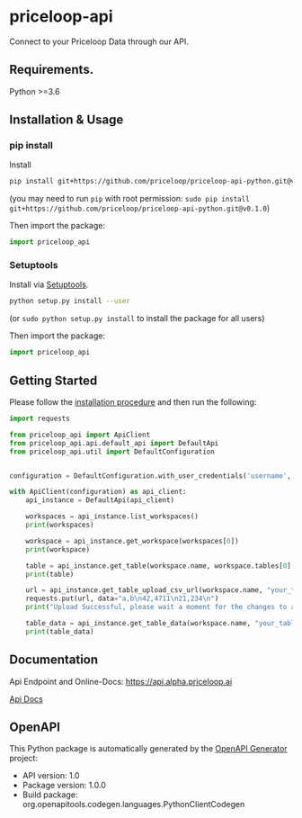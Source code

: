 # priceloop-api

Connect to your Priceloop Data through our API.

## Requirements.

Python >=3.6

## Installation & Usage
### pip install

Install
```sh
pip install git+https://github.com/priceloop/priceloop-api-python.git@v0.1.0
```
(you may need to run `pip` with root permission: `sudo pip install git+https://github.com/priceloop/priceloop-api-python.git@v0.1.0`)

Then import the package:
```python
import priceloop_api
```

### Setuptools

Install via [Setuptools](http://pypi.python.org/pypi/setuptools).

```sh
python setup.py install --user
```
(or `sudo python setup.py install` to install the package for all users)

Then import the package:
```python
import priceloop_api
```

## Getting Started

Please follow the [installation procedure](#installation--usage) and then run the following:

```python
import requests

from priceloop_api import ApiClient
from priceloop_api.api.default_api import DefaultApi
from priceloop_api.util import DefaultConfiguration


configuration = DefaultConfiguration.with_user_credentials('username', 'password')

with ApiClient(configuration) as api_client:
    api_instance = DefaultApi(api_client)

    workspaces = api_instance.list_workspaces()
    print(workspaces)

    workspace = api_instance.get_workspace(workspaces[0])
    print(workspace)

    table = api_instance.get_table(workspace.name, workspace.tables[0].name)
    print(table)

    url = api_instance.get_table_upload_csv_url(workspace.name, "your_table", mode="delete_and_recreate")
    requests.put(url, data="a,b\n42,4711\n21,234\n")
    print("Upload Successful, please wait a moment for the changes to appear")

    table_data = api_instance.get_table_data(workspace.name, "your_table", limit = 2, offset = 0)
    print(table_data)
```

## Documentation

Api Endpoint and Online-Docs: https://api.alpha.priceloop.ai

[Api Docs](docs/DefaultApi.md)

## OpenAPI

This Python package is automatically generated by the [OpenAPI Generator](https://openapi-generator.tech) project:

- API version: 1.0
- Package version: 1.0.0
- Build package: org.openapitools.codegen.languages.PythonClientCodegen
